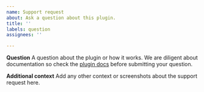 ```yaml
---
name: Support request
about: Ask a question about this plugin.
title: ''
labels: question
assignees: ''

---
```


**Question**
A question about the plugin or how it works. We are diligent about documentation so check the [plugin docs](https://putyourlightson.com/plugins/blitz) before submitting your question.

**Additional context**
Add any other context or screenshots about the support request here.
